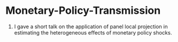 # Monetary-Policy-Transmission
1. I gave a short talk on the application of panel local projection in estimating the heterogeneous effects of monetary policy shocks.
   
